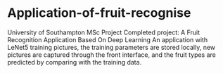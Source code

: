 # Application-of-fruit-recognise
University of Southampton MSc Project
Completed project: A Fruit Recognition Application Based On Deep Learning
An application with LeNet5 training pictures, the training parameters are stored locally, new pictures are captured through the front interface, and the fruit types are predicted by comparing with the training data.
